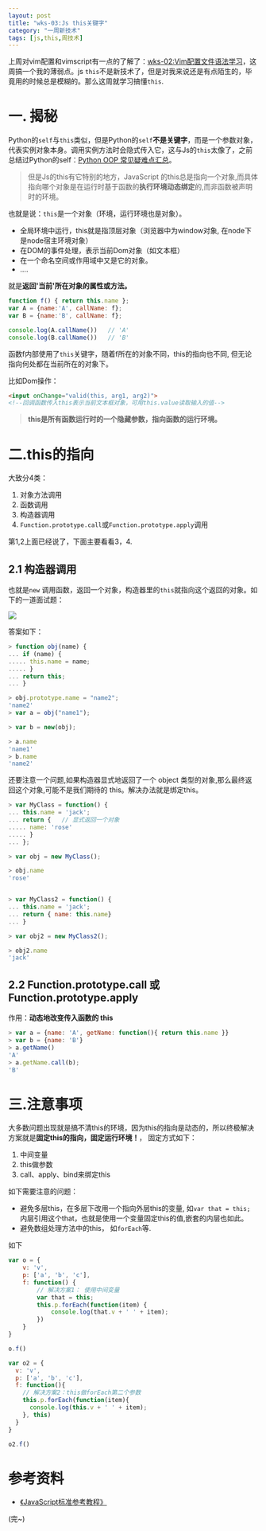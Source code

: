 ```yaml
---
layout: post
title: "wks-03:Js this关键字"
category: "一周新技术"
tags: [js,this,周技术]
---
```


上周对vim配置和vimscript有一点的了解了：[wks-02:Vim配置文件语法学习](http://beginman.cn/2016/11/20/vim-config/)，这周搞一个我的薄弱点。js `this`不是新技术了，但是对我来说还是有点陌生的，毕竟用的时候总是模糊的。那么这周就学习搞懂`this`. 

# 一. 揭秘

Python的`self`与`this`类似，但是Python的`self`**不是关键字**，而是一个参数对象，代表实例对象本身。调用实例方法时会隐式传入它，这与Js的`this`太像了，之前总结过Python的self：[Python OOP 常见疑难点汇总](http://beginman.cn/2015/04/09/Python-OOP/#self)。

>但是Js的this有它特别的地方，JavaScript 的this总是指向一个对象,而具体指向哪个对象是在运行时基于函数的**执行环境动态绑定**的,而非函数被声明时的环境。

也就是说：`this`是一个对象（环境，运行环境也是对象）。

- 全局环境中运行，this就是指顶层对象（浏览器中为window对象, 在node下是node宿主环境对象）
- 在DOM的事件处理，表示当前Dom对象（如文本框）
- 在一个命名空间或作用域中又是它的对象。
- ....

就是**返回'当前'所在对象的属性或方法。**

```js
function f() { return this.name };
var A = {name:'A', callName: f};
var B = {name:'B', callName: f};

console.log(A.callName())   // 'A'
console.log(B.callName())   // 'B'
```

函数f内部使用了`this`关键字，随着f所在的对象不同，this的指向也不同, 但无论指向何处都在当前所在的对象下。

比如Dom操作：

```html
<input onChange="valid(this, arg1, arg2)">
<!--回调函数传入this表示当前文本框对象，可用this.value读取输入的值-->
```

>**this是所有函数运行时的一个隐藏参数，指向函数的运行环境。**



# 二.this的指向

大致分4类：

1. 对象方法调用
2. 函数调用
3. 构造器调用
4. `Function.prototype.call`或`Function.prototype.apply`调用


第1,2上面已经说了，下面主要看看3，4.

## 2.1 构造器调用

也就是`new` 调用函数，返回一个对象，构造器里的`this`就指向这个返回的对象。如下的一道面试题：

![](http://beginman.qiniudn.com/2016-11-27-14802457083152.jpg)


答案如下：

```js
> function obj(name) {
... if (name) {
..... this.name = name;
..... }
... return this;
... }

> obj.prototype.name = "name2";
'name2'
> var a = obj("name1");

> var b = new(obj);

> a.name
'name1'
> b.name
'name2'
```

还要注意一个问题,如果构造器显式地返回了一个 object 类型的对象,那么最终返回这个对象,可能不是我们期待的 this。解决办法就是绑定this。

```js
> var MyClass = function() {
... this.name = 'jack';
... return {   // 显式返回一个对象
..... name: 'rose'
..... }
... };

> var obj = new MyClass();

> obj.name
'rose'


> var MyClass2 = function() {
... this.name = 'jack';
... return { name: this.name}
... }

> var obj2 = new MyClass2();

> obj2.name
'jack'
```

## 2.2 Function.prototype.call 或 Function.prototype.apply

作用：**动态地改变传入函数的 this**

```js
> var a = {name: 'A', getName: function(){ return this.name }}
> var b = {name: 'B'}
> a.getName()
'A'
> a.getName.call(b);
'B'
```

# 三.注意事项

大多数问题出现就是搞不清this的环境，因为this的指向是动态的，所以终极解决方案就是**固定this的指向，固定运行环境！**， 固定方式如下：

1. 中间变量
2. this做参数
3. call、apply、bind来绑定this

如下需要注意的问题：

- 避免多层this，在多层下改用一个指向外层this的变量, 如`var that = this;` 内层引用这个that，也就是使用一个变量固定this的值,嵌套的内层也如此。
- 避免数组处理方法中的this， 如`forEach`等.

如下

```js
var o = {
    v: 'v',
    p: ['a', 'b', 'c'],
    f: function() {
        // 解决方案1： 使用中间变量
        var that = this;
        this.p.forEach(function(item) {
            console.log(that.v + ' ' + item);
        })
    }
}

o.f()

var o2 = {
  v: 'v',
  p: ['a', 'b', 'c'],
  f: function(){
    // 解决方案2：this做forEach第二个参数
    this.p.forEach(function(item){
      console.log(this.v + ' ' + item);
    }, this)
  }
}

o2.f()

```


# 参考资料

- [《JavaScript标准参考教程》](http://javascript.ruanyifeng.com/oop/this.html#toc0)

(完~)


